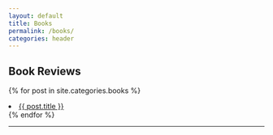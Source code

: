 ```yaml
---
layout: default
title: Books
permalink: /books/
categories: header
---
```


## Book Reviews

<!-- markdownlint-disable -->
{% for post in site.categories.books %}
<li><a class="post-link" href="{{ post.url }}">{{ post.title }}</a></li>
{% endfor %}
<!-- markdownlint-enable -->

<hr>
